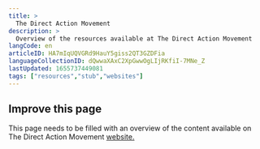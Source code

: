 ```yaml
---
title: >
  The Direct Action Movement
description: >
  Overview of the resources available at The Direct Action Movement
langCode: en
articleID: HA7mIqUQVGRd9HauY5giss2QT3GZDFia
languageCollectionID: dQwwaXAxC2XpGwwOgLIjRKfiI-7MNe_Z
lastUpdated: 1655737449081
tags: ["resources","stub","websites"]
---
```


## **Improve this page**

This page needs to be filled with an overview of the content available on The Direct Action Movement [website.](https://www.thedirectactionmovement.com/activate)